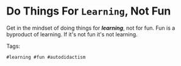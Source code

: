 # Do Things For `Learning`, Not Fun

Get in the mindset of doing things for ***learning***, not for fun. Fun
is a byproduct of learning. If it's not fun it's not learning.

Tags:

	#learning #fun #autodidactism
